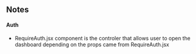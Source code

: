 ## Notes

#### Auth

- RequireAuth.jsx component is the controler that allows user to open the dashboard depending on the props came from
  RequireAuth.jsx
